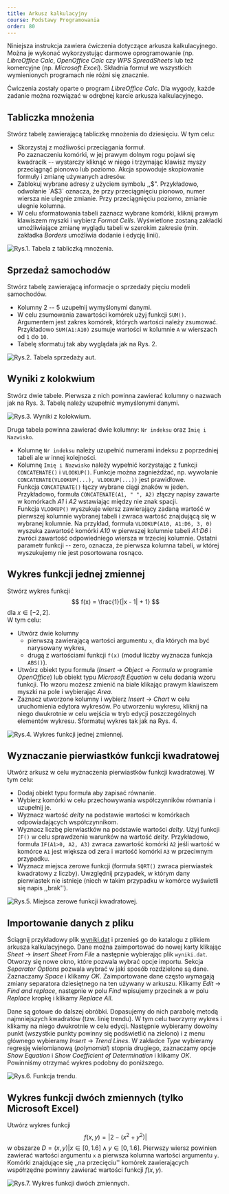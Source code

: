 ```yaml
---
title: Arkusz kalkulacyjny
course: Podstawy Programowania
order: 80
---
```


Niniejsza instrukcja zawiera ćwiczenia dotyczące arkusza kalkulacyjnego.
Można je wykonać wykorzystując darmowe oprogramowanie (np. *LibreOffice Calc*, *OpenOffice Calc* czy *WPS SpreadSheets* lub też komercyjne (np. *Microsoft Excel*).
Składnia formuł we wszystkich wymienionych programach nie różni się znacznie.

Ćwiczenia zostały oparte o program *LibreOffice Calc*.
Dla wygody, każde zadanie można rozwiązać w odrębnej karcie arkusza kalkulacyjnego.

## Tabliczka mnożenia
Stwórz tabelę zawierającą tabliczkę mnożenia do dziesięciu.
W tym celu:

- Skorzystaj z możliwości przeciągania formuł.  
Po zaznaczeniu komórki, w jej prawym dolnym rogu pojawi się kwadracik -- wystarczy kliknąć w niego i trzymając klawisz myszy przeciągnąć pionowo lub poziomo.
Akcja spowoduje skopiowanie formuły i zmianę używanych adresów.
- Zablokuj wybrane adresy z użyciem symbolu ,,$".  
Przykładowo, odwołanie `A$3` oznacza, że przy przeciągnięciu pionowo, numer wiersza nie ulegnie zmianie.
Przy przeciągnięciu poziomo, zmianie ulegnie kolumna.
- W celu sformatowania tabeli zaznacz wybrane komórki, kliknij prawym klawiszem myszki i wybierz *Format Cells*.
Wyświetlone zostaną zakładki umożliwiające zmianę wyglądu tabeli w szerokim zakresie (min. zakładka *Borders* umożliwia dodanie i edycję linii).

![Rys.1. Tabela z tabliczką mnożenia.](figures/info1/sheet_1.png "Tabliczka mnożenia.")

## Sprzedaż samochodów
Stwórz tabelę zawierającą informacje o sprzedaży pięciu modeli samochodów.

- Kolumny $2$ -- $5$ uzupełnij wymyślonymi danymi.
- W celu zsumowania zawartości komórek użyj funkcji `SUM()`.  
Argumentem jest zakres komórek, których wartości należy zsumować.
Przykładowo `SUM(A1:A10)` zsumuje wartości w kolumnie `A` w wierszach od `1` do `10`.
- Tabelę sformatuj tak aby wyglądała jak na Rys. 2.

![Rys.2. Tabela sprzedaży aut.](figures/info1/sheet_2.png "Tabela sprzedaży aut.")

## Wyniki z kolokwium
Stwórz dwie tabele.
Pierwsza z nich powinna zawierać kolumny o nazwach jak na Rys. 3.
Tabelę należy uzupełnić wymyślonymi danymi.

![Rys.3. Wyniki z kolokwium.](figures/info1/sheet_3.png "Wyniki z kolokwium.")

Druga tabela powinna zawierać dwie kolumny: `Nr indeksu` oraz `Imię i Nazwisko`.

- Kolumnę `Nr indeksu` należy uzupełnić numerami indeksu z poprzedniej tabeli ale w innej kolejności.
- Kolumnę `Imię i Nazwisko` należy wypełnić korzystając z funkcji `CONCATENATE()` i `VLOOKUP()`.
Funkcje można zagnieżdżać, np. wywołanie `CONCATENATE(VLOOKUP(...), VLOOKUP(...))` jest prawidłowe.  
Funkcja `CONCATENATE()` łączy wybrane ciągi znaków w jeden.
Przykładowo, formuła `CONCATENATE(A1, " ", A2)` złączy napisy zawarte w komórkach *A1* i *A2* wstawiając między nie znak spacji.  
Funkcja `VLOOKUP()` wyszukuje wiersz zawierający zadaną wartość w pierwszej kolumnie wybranej tabeli i zwraca wartość znajdującą się w wybranej kolumnie.
Na przykład, formuła `VLOOKUP(A10, A1:D6, 3, 0)` wyszuka zawartość komórki *A10* w pierwszej kolumnie tabeli *A1:D6* i zwróci zawartość odpowiedniego wiersza w trzeciej kolumnie.
Ostatni parametr funkcji -- zero, oznacza, że pierwsza kolumna tabeli, w której wyszukujemy nie jest posortowana rosnąco.

## Wykres funkcji jednej zmiennej
Stwórz wykres funkcji
$$
f(x) = \frac{1}{|x - 1| + 1}
$$
dla $x \in [-2,2]$.  
W tym celu:

- Utwórz dwie kolumny
    - pierwszą zawierającą wartości argumentu `x`, dla których ma być narysowany wykres,
    - drugą z wartościami funkcji `f(x)` (moduł liczby wyznacza funkcja `ABS()`).
- Utwórz obiekt typu formuła (*Insert* -> *Object* -> *Formula* w programie *OpenOffice*) lub obiekt typu *Microsoft Equation* w celu dodania wzoru funkcji.
Tło wzoru możesz zmienić na białe klikając prawym klawiszem myszki na pole i wybierając *Area*. 
- Zaznacz utworzone kolumny i wybierz *Insert* -> *Chart* w celu uruchomienia edytora wykresów.
Po utworzeniu wykresu, kliknij na niego dwukrotnie w celu wejścia w tryb edycji poszczególnych elementów wykresu.
Sformatuj wykres tak jak na Rys. 4.

![Rys.4. Wykres funkcji jednej zmiennej.](figures/info1/sheet_4.png "Wykres funkcji jednej zmiennej.")

## Wyznaczanie pierwiastków funkcji kwadratowej
Utwórz arkusz w celu wyznaczenia pierwiastków funkcji kwadratowej.
W tym celu:

- Dodaj obiekt typu formuła aby zapisać równanie.
- Wybierz komórki w celu przechowywania współczynników równania i uzupełnij je.
- Wyznacz wartość *delty* na podstawie wartości w komórkach odpowiadających współczynnikom.
- Wyznacz liczbę pierwiastków na podstawie wartości *delty*.
Użyj funkcji `IF()` w celu sprawdzenia warunków na wartość *delty*.
Przykładowo, formuła `IF(A1>0, A2, A3)` zwraca zawartość komórki `A2` jeśli wartość w komórce `A1` jest większa od zera i wartość komórki `A3` w przeciwnym przypadku.
- Wyznacz miejsca zerowe funkcji (formuła `SQRT()` zwraca pierwiastek kwadratowy z liczby).
Uwzględnij przypadek, w którym dany pierwiastek nie istnieje (niech w takim przypadku w komórce wyświetli się napis ,,brak'').

![Rys.5. Miejsca zerowe funkcji kwadratowej.](figures/info1/sheet_5.png "Miejsca zerowe funkcji kwadratowej.")

## Importowanie danych z pliku
Ściągnij przykładowy plik [wyniki.dat](data/info1/wyniki.dat) i przenieś go do katalogu z plikiem arkusza kalkulacyjnego.
Dane można zaimportować do nowej karty klikając *Sheet* -> *Insert Sheet From File* a następnie wybierając plik `wyniki.dat`.
Otworzy się nowe okno, które pozwala wybrać opcje importu.
Sekcja *Separator Options* pozwala wybrać w jaki sposób rozdzielone są dane.
Zaznaczamy *Space* i klikamy *OK*.
Zaimportowane dane często wymagają zmiany separatora dziesiętnego na ten używany w arkuszu.
Klikamy *Edit* -> *Find and replace*, następnie w polu *Find* wpisujemy przecinek a w polu *Replace* kropkę i klikamy *Replace All*.

Dane są gotowe do dalszej obróbki.
Dopasujemy do nich parabolę metodą najmniejszych kwadratów (tzw. linię trendu).
W tym celu tworzymy wykres i klikamy na niego dwukrotnie w celu edycji.
Następnie wybieramy dowolny punkt (wszystkie punkty powinny się podświetlić na zielono) i z menu głównego wybieramy *Insert* -> *Trend Lines*.
W zakładce *Type* wybieramy regresję wielomianową (*polynomial*) stopnia drugiego, zaznaczamy opcje *Show Equation* i *Show Coefficient of Determination* i klikamy *OK*.
Powinniśmy otrzymać wykres podobny do poniższego.

![Rys.6. Funkcja trendu.](figures/info1/sheet_6.png "Funkcja trendu.")

## Wykres funkcji dwóch zmiennych (tylko Microsoft Excel)
Utwórz wykres funkcji
$$
f(x, y) = |2 - (x^2 + y^2)|
$$
w obszarze $D={(x,y)|x\in[0,1.6] \wedge y\in[0,1.6]}$.
Pierwszy wiersz powinien zawierać wartości argumentu `x` a pierwsza kolumna wartości argumentu `y`.
Komórki znajdujące się ,,na przecięciu'' komórek zawierających współrzędne powinny zawierać wartości funkcji $f(x,y)$. 

![Rys.7. Wykres funkcji dwóch zmiennych.](figures/info1/sheet_7.png "Wykres funkcji dwóch zmiennych.")
